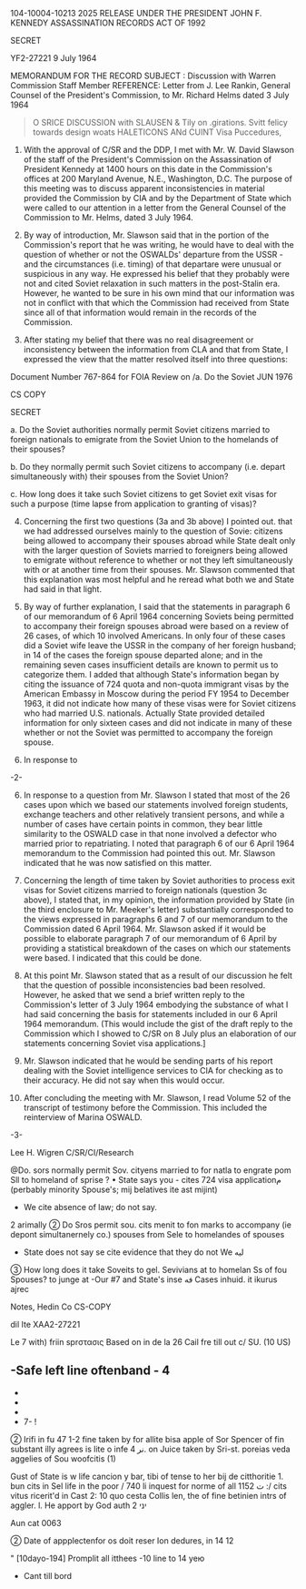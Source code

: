 104-10004-10213 2025 RELEASE UNDER THE PRESIDENT JOHN F. KENNEDY ASSASSINATION RECORDS ACT OF 1992

SECRET

YF2-27221
9 July 1964

MEMORANDUM FOR THE RECORD
SUBJECT : Discussion with Warren Commission Staff Member
REFERENCE: Letter from J. Lee Rankin, General Counsel of the
President's Commission, to Mr. Richard Helms
dated 3 July 1964

>O SRICE DISCUSSION with SLAUSEN & Tily on .girations.
Svitt felicy towards design woats HALETICONS ANd
CUINT Visa Puccedures,
1. With the approval of C/SR and the DDP, I met with Mr. W.
David Slawson of the staff of the President's Commission on the
Assassination of President Kennedy at 1400 hours on this date in
the Commission's offices at 200 Maryland Avenue, N.E., Washington,
D.C. The purpose of this meeting was to discuss apparent inconsistencies
in material provided the Commission by CIA and by the Department of
State which were called to our attention in a letter from the General
Counsel of the Commission to Mr. Helms, dated 3 July 1964.

2. By way of introduction, Mr. Slawson said that in the portion of the
Commission's report that he was writing, he would have to deal with the
question of whether or not the OSWALDs' departure from the USSR - and
the circumstances (i.e. timing) of that departare were unusual or
suspicious in any way. He expressed his belief that they probably were
not and cited Soviet relaxation in such matters in the post-Stalin era.
However, he wanted to be sure in his own mind that our information was
not in conflict with that which the Commission had received from State
since all of that information would remain in the records of the
Commission.

3. After stating my belief that there was no real disagreement or
inconsistency between the information from CLA and that from State, I
expressed the view that the matter resolved itself into three questions:

Document Number 767-864
for FOIA Review on
/a. Do the Soviet
JUN 1976

CS COPY

SECRET

a. Do the Soviet authorities normally permit Soviet
citizens married to foreign nationals to emigrate from the
Soviet Union to the homelands of their spouses?

b. Do they normally permit such Soviet citizens to
accompany (i.e. depart simultaneously with) their spouses
from the Soviet Union?

c. How long does it take such Soviet citizens to get
Soviet exit visas for such a purpose (time lapse from application
to granting of visas)?

4. Concerning the first two questions (3a and 3b above) I pointed out.
that we had addressed ourselves mainly to the question of Sovie: citizens
being allowed to accompany their spouses abroad while State dealt only
with the larger question of Soviets married to foreigners being allowed
to emigrate without reference to whether or not they left simultaneously
with or at another time from their spouses. Mr. Slawson commented
that this explanation was most helpful and he reread what both we and
State had said in that light.

5. By way of further explanation, I said that the statements in
paragraph 6 of our memorandum of 6 April 1964 concerning Soviets being
permitted to accompany their foreign spouses abroad were based on a
review of 26 cases, of which 10 involved Americans. In only four of
these cases did a Soviet wife leave the USSR in the company of her foreign
husband; in 14 of the cases the foreign spouse departed alone; and in the
remaining seven cases insufficient details are known to permit us to
categorize them. I added that although State's information began by
citing the issuance of 724 quota and non-quota immigrant visas by the
American Embassy in Moscow during the period FY 1954 to December
1963, it did not indicate how many of these visas were for Soviet citizens
who had married U.S. nationals. Actually State provided detailed
information for only sixteen cases and did not indicate in many of these
whether or not the Soviet was permitted to accompany the foreign spouse.
16. In response to

-2-

6. In response to a question from Mr. Slawson I stated that most
of the 26 cases upon which we based our statements involved foreign
students, exchange teachers and other relatively transient persons,
and while a number of cases have certain points in common, they bear
little similarity to the OSWALD case in that none involved a defector who
married prior to repatriating. I noted that paragraph 6 of our 6 April
1964 memorandum to the Commission had pointed this out. Mr. Slawson
indicated that he was now satisfied on this matter.

7. Concerning the length of time taken by Soviet authorities to
process exit visas for Soviet citizens married to foreign nationals
(question 3c above), I stated that, in my opinion, the information
provided by State (in the third enclosure to Mr. Meeker's letter)
substantially corresponded to the views expressed in paragraphs 6 and 7
of our memorandum to the Commission dated 6 April 1964. Mr. Slawson
asked if it would be possible to elaborate paragraph 7 of our memorandum
of 6 April by providing a statistical breakdown of the cases on which our
statements were based. I indicated that this could be done.

8. At this point Mr. Slawson stated that as a result of our discussion
he felt that the question of possible inconsistencies bad been resolved.
However, he asked that we send a brief written reply to the Commission's
letter of 3 July 1964 embodying the substance of what I had said concerning
the basis for statements included in our 6 April 1964 memorandum. (This
would include the gist of the draft reply to the Commission which I showed
to C/SR on 8 July plus an elaboration of our statements concerning Soviet
visa applications.]

9. Mr. Slawson indicated that he would be sending parts of his report
dealing with the Soviet intelligence services to CIA for checking as to
their accuracy. He did not say when this would occur.

10. After concluding the meeting with Mr. Slawson, I read Volume 52
of the transcript of testimony before the Commission. This included the
reinterview of Marina OSWALD.

-3-

Lee H. Wigren
C/SR/CI/Research

@Do. sors normally permit Sov. cityens married to for
natla to engrate pom Sll to homeland of sprise ?
• State says you - cites 724 visa applicationم
(perbably minority Spouse's; mij
belatives ite ast mijint)
- We cite absence of law; do not say.

2 arimally
② Do Sros permit sou. cits menit to fon marks to
accompany (ie depont simultanernely co.) spouses
from Sele to homelandes of spouses
- State does not say
se cite evidence that they do not
We ليه

③ How long does it take Soveits to gel. Sevivians
at to homelan Ss of fou Spouses?
to junge at
-Our #7 and State's inse
فه
Cases inhuid. it ikurus ajrec

Notes, Hedin
Co
CS-COPY

dil Ite XAA2-27221

Le 7
with) friin sprστασις
Based on in de la 26 Cail
fre till out c/ SU.
(10 US)

-Safe left line oftenband - 4
 -
-
-
-
- 7- !

② Irifi in fu 47
1-2 fine taken by for allite
bisa apple of Sor Spencer of fin
substant illy agrees is lite o infe
نر
4. on Juice taken by Sri-st. poreias veda
aggelies of Sou woofcitis (1)

Gust of State is w
life cancion y bar, tibi of tense to her bij de citthoritie
1.
bun cits in Sel
life in the poor
/
740
li inquest for norme of all 1152
ت
:/ cits vitus ricerit'd in Cast
2: 10 quo cesta Collis len, the of
fine betinien intrs of aggler. l. He apport
by God auth
2 יני

Aun cat
0063
>

② Date of appplectenfor os doit reser
Ion dedures, in 14
12

"
[10dayo-194]
Promplit all itthees
-10 line to 14 yeю
- Cant till bord
